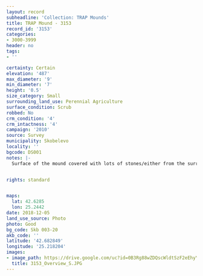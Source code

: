 ```yaml
---
layout: record
subheadline: 'Collection: TRAP Mounds'
title: TRAP Mound - 3153
record_id: '3153'
categories:
- 3000-3999
header: no
tags:
- ''

certainty: Certain
elevation: '487'
max_diameter: '9'
min_diameter: '7'
height: '0.5'
size_category: Small
surrounding_land_use: Perennial Agriculture
surface_condition: Scrub
robbed: No
crm_condition: '4'
crm_intactness: '4'
campaign: '2010'
source: Survey
municipality: Skobelevo
locality: ''
bgcode: DS001
notes: |-
  Surface of the mound covered with lots of stones/either from the surrounding pasture or from the mound.


rights: standard


maps:
  lat: 42.6285
  lon: 25.2442
date: 2018-12-05
land_use_source: Photo
photo: Good
bg_code: Skb 003-20
akb_code: ''
latitude: '42.682849'
longitude: '25.218204'
images:
- image_path: https://drive.google.com/uc?id=0B3Rg88wZDQscWldtSzF2eEhyYms
  title: 3153_Overview_S.JPG
---
```

